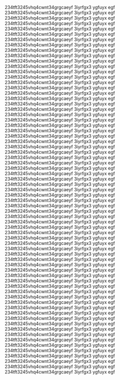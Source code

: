 234tft3245vhq4cwnt34grgcaeyf  3iyrfgx3  ygfuyx  egf  234tft3245vhq4cwnt34grgcaeyf  3iyrfgx3  ygfuyx  egf  234tft3245vhq4cwnt34grgcaeyf  3iyrfgx3  ygfuyx  egf  234tft3245vhq4cwnt34grgcaeyf  3iyrfgx3  ygfuyx  egf  234tft3245vhq4cwnt34grgcaeyf  3iyrfgx3  ygfuyx  egf  234tft3245vhq4cwnt34grgcaeyf  3iyrfgx3  ygfuyx  egf  234tft3245vhq4cwnt34grgcaeyf  3iyrfgx3  ygfuyx  egf  234tft3245vhq4cwnt34grgcaeyf  3iyrfgx3  ygfuyx  egf  234tft3245vhq4cwnt34grgcaeyf  3iyrfgx3  ygfuyx  egf  234tft3245vhq4cwnt34grgcaeyf  3iyrfgx3  ygfuyx  egf  234tft3245vhq4cwnt34grgcaeyf  3iyrfgx3  ygfuyx  egf  234tft3245vhq4cwnt34grgcaeyf  3iyrfgx3  ygfuyx  egf  234tft3245vhq4cwnt34grgcaeyf  3iyrfgx3  ygfuyx  egf  234tft3245vhq4cwnt34grgcaeyf  3iyrfgx3  ygfuyx  egf  234tft3245vhq4cwnt34grgcaeyf  3iyrfgx3  ygfuyx  egf  234tft3245vhq4cwnt34grgcaeyf  3iyrfgx3  ygfuyx  egf  234tft3245vhq4cwnt34grgcaeyf  3iyrfgx3  ygfuyx  egf  234tft3245vhq4cwnt34grgcaeyf  3iyrfgx3  ygfuyx  egf  234tft3245vhq4cwnt34grgcaeyf  3iyrfgx3  ygfuyx  egf  234tft3245vhq4cwnt34grgcaeyf  3iyrfgx3  ygfuyx  egf  234tft3245vhq4cwnt34grgcaeyf  3iyrfgx3  ygfuyx  egf  234tft3245vhq4cwnt34grgcaeyf  3iyrfgx3  ygfuyx  egf  234tft3245vhq4cwnt34grgcaeyf  3iyrfgx3  ygfuyx  egf  234tft3245vhq4cwnt34grgcaeyf  3iyrfgx3  ygfuyx  egf  234tft3245vhq4cwnt34grgcaeyf  3iyrfgx3  ygfuyx  egf  234tft3245vhq4cwnt34grgcaeyf  3iyrfgx3  ygfuyx  egf  234tft3245vhq4cwnt34grgcaeyf  3iyrfgx3  ygfuyx  egf  234tft3245vhq4cwnt34grgcaeyf  3iyrfgx3  ygfuyx  egf  234tft3245vhq4cwnt34grgcaeyf  3iyrfgx3  ygfuyx  egf  234tft3245vhq4cwnt34grgcaeyf  3iyrfgx3  ygfuyx  egf  234tft3245vhq4cwnt34grgcaeyf  3iyrfgx3  ygfuyx  egf  234tft3245vhq4cwnt34grgcaeyf  3iyrfgx3  ygfuyx  egf  234tft3245vhq4cwnt34grgcaeyf  3iyrfgx3  ygfuyx  egf  234tft3245vhq4cwnt34grgcaeyf  3iyrfgx3  ygfuyx  egf  234tft3245vhq4cwnt34grgcaeyf  3iyrfgx3  ygfuyx  egf  234tft3245vhq4cwnt34grgcaeyf  3iyrfgx3  ygfuyx  egf  234tft3245vhq4cwnt34grgcaeyf  3iyrfgx3  ygfuyx  egf  234tft3245vhq4cwnt34grgcaeyf  3iyrfgx3  ygfuyx  egf  234tft3245vhq4cwnt34grgcaeyf  3iyrfgx3  ygfuyx  egf  234tft3245vhq4cwnt34grgcaeyf  3iyrfgx3  ygfuyx  egf  234tft3245vhq4cwnt34grgcaeyf  3iyrfgx3  ygfuyx  egf  234tft3245vhq4cwnt34grgcaeyf  3iyrfgx3  ygfuyx  egf  234tft3245vhq4cwnt34grgcaeyf  3iyrfgx3  ygfuyx  egf  234tft3245vhq4cwnt34grgcaeyf  3iyrfgx3  ygfuyx  egf  234tft3245vhq4cwnt34grgcaeyf  3iyrfgx3  ygfuyx  egf  234tft3245vhq4cwnt34grgcaeyf  3iyrfgx3  ygfuyx  egf  234tft3245vhq4cwnt34grgcaeyf  3iyrfgx3  ygfuyx  egf  234tft3245vhq4cwnt34grgcaeyf  3iyrfgx3  ygfuyx  egf  234tft3245vhq4cwnt34grgcaeyf  3iyrfgx3  ygfuyx  egf  234tft3245vhq4cwnt34grgcaeyf  3iyrfgx3  ygfuyx  egf  234tft3245vhq4cwnt34grgcaeyf  3iyrfgx3  ygfuyx  egf  234tft3245vhq4cwnt34grgcaeyf  3iyrfgx3  ygfuyx  egf  234tft3245vhq4cwnt34grgcaeyf  3iyrfgx3  ygfuyx  egf  234tft3245vhq4cwnt34grgcaeyf  3iyrfgx3  ygfuyx  egf  234tft3245vhq4cwnt34grgcaeyf  3iyrfgx3  ygfuyx  egf  234tft3245vhq4cwnt34grgcaeyf  3iyrfgx3  ygfuyx  egf  234tft3245vhq4cwnt34grgcaeyf  3iyrfgx3  ygfuyx  egf  234tft3245vhq4cwnt34grgcaeyf  3iyrfgx3  ygfuyx  egf  234tft3245vhq4cwnt34grgcaeyf  3iyrfgx3  ygfuyx  egf  234tft3245vhq4cwnt34grgcaeyf  3iyrfgx3  ygfuyx  egf  234tft3245vhq4cwnt34grgcaeyf  3iyrfgx3  ygfuyx  egf  234tft3245vhq4cwnt34grgcaeyf  3iyrfgx3  ygfuyx  egf  234tft3245vhq4cwnt34grgcaeyf  3iyrfgx3  ygfuyx  egf  234tft3245vhq4cwnt34grgcaeyf  3iyrfgx3  ygfuyx  egf  234tft3245vhq4cwnt34grgcaeyf  3iyrfgx3  ygfuyx  egf  234tft3245vhq4cwnt34grgcaeyf  3iyrfgx3  ygfuyx  egf  234tft3245vhq4cwnt34grgcaeyf  3iyrfgx3  ygfuyx  egf  234tft3245vhq4cwnt34grgcaeyf  3iyrfgx3  ygfuyx  egf  234tft3245vhq4cwnt34grgcaeyf  3iyrfgx3  ygfuyx  egf   
